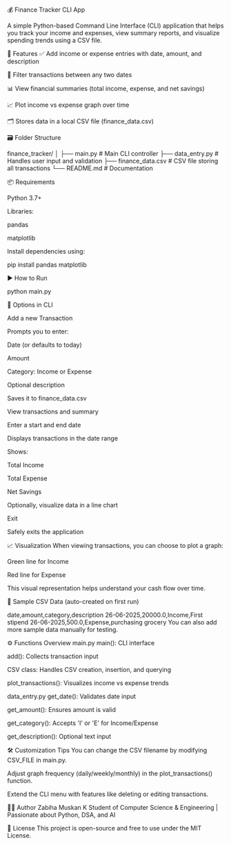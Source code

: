 💰 Finance Tracker CLI App

A simple Python-based Command Line Interface (CLI) application that helps you track your income and expenses, view summary reports, and visualize spending trends using a CSV file.

📌 Features
✅ Add income or expense entries with date, amount, and description

📅 Filter transactions between any two dates

📊 View financial summaries (total income, expense, and net savings)

📈 Plot income vs expense graph over time

🗂️ Stores data in a local CSV file (finance_data.csv)

🗃️ Folder Structure

finance_tracker/
│
├── main.py               # Main CLI controller
├── data_entry.py         # Handles user input and validation
├── finance_data.csv      # CSV file storing all transactions
└── README.md             # Documentation

📦 Requirements

Python 3.7+

Libraries:

pandas

matplotlib

Install dependencies using:


pip install pandas matplotlib

▶️ How to Run

python main.py

📂 Options in CLI

Add a new Transaction

Prompts you to enter:

Date (or defaults to today)

Amount

Category: Income or Expense

Optional description

Saves it to finance_data.csv

View transactions and summary

Enter a start and end date

Displays transactions in the date range

Shows:

Total Income

Total Expense

Net Savings

Optionally, visualize data in a line chart

Exit

Safely exits the application

📈 Visualization
When viewing transactions, you can choose to plot a graph:

Green line for Income

Red line for Expense

This visual representation helps understand your cash flow over time.

📄 Sample CSV Data (auto-created on first run)

date,amount,category,description
26-06-2025,20000.0,Income,First stipend
26-06-2025,500.0,Expense,purchasing grocery
You can also add more sample data manually for testing.

⚙️ Functions Overview
main.py
main(): CLI interface

add(): Collects transaction input

CSV class: Handles CSV creation, insertion, and querying

plot_transactions(): Visualizes income vs expense trends

data_entry.py
get_date(): Validates date input

get_amount(): Ensures amount is valid

get_category(): Accepts 'I' or 'E' for Income/Expense

get_description(): Optional text input

🛠️ Customization Tips
You can change the CSV filename by modifying CSV_FILE in main.py.

Adjust graph frequency (daily/weekly/monthly) in the plot_transactions() function.

Extend the CLI menu with features like deleting or editing transactions.

👨‍💻 Author
Zabiha Muskan K
Student of Computer Science & Engineering | Passionate about Python, DSA, and AI

📝 License
This project is open-source and free to use under the MIT License.


